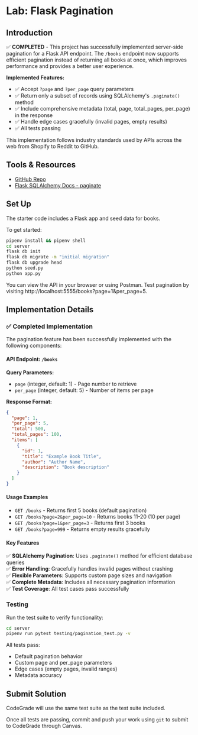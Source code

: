 # Lab: Flask Pagination

## Introduction

✅ **COMPLETED** - This project has successfully implemented server-side pagination for a Flask API endpoint. The `/books` endpoint now supports efficient pagination instead of returning all books at once, which improves performance and provides a better user experience.

**Implemented Features:**
* ✅ Accept `?page` and `?per_page` query parameters
* ✅ Return only a subset of records using SQLAlchemy's `.paginate()` method
* ✅ Include comprehensive metadata (total, page, total_pages, per_page) in the response
* ✅ Handle edge cases gracefully (invalid pages, empty results)
* ✅ All tests passing

This implementation follows industry standards used by APIs across the web from Shopify to Reddit to GitHub.

## Tools & Resources

- [GitHub Repo](https://github.com/learn-co-curriculum/flask-pagination-lab)
- [Flask SQLAlchemy Docs - paginate](https://flask-sqlalchemy.readthedocs.io/en/stable/pagination/)

## Set Up

The starter code includes a Flask app and seed data for books.

To get started:

```bash
pipenv install && pipenv shell
cd server
flask db init
flask db migrate -m "initial migration"
flask db upgrade head
python seed.py
python app.py
```

You can view the API in your browser or using Postman. Test pagination by visiting
http://localhost:5555/books?page=1&per_page=5.

## Implementation Details

### ✅ Completed Implementation

The pagination feature has been successfully implemented with the following components:

#### API Endpoint: `/books`

**Query Parameters:**
- `page` (integer, default: 1) - Page number to retrieve
- `per_page` (integer, default: 5) - Number of items per page

**Response Format:**
```json
{
  "page": 1,
  "per_page": 5,
  "total": 500,
  "total_pages": 100,
  "items": [
    {
      "id": 1,
      "title": "Example Book Title",
      "author": "Author Name", 
      "description": "Book description"
    }
  ]
}
```

#### Usage Examples

- `GET /books` - Returns first 5 books (default pagination)
- `GET /books?page=2&per_page=10` - Returns books 11-20 (10 per page)
- `GET /books?page=1&per_page=3` - Returns first 3 books
- `GET /books?page=999` - Returns empty results gracefully

#### Key Features

✅ **SQLAlchemy Pagination**: Uses `.paginate()` method for efficient database queries  
✅ **Error Handling**: Gracefully handles invalid pages without crashing  
✅ **Flexible Parameters**: Supports custom page sizes and navigation  
✅ **Complete Metadata**: Includes all necessary pagination information  
✅ **Test Coverage**: All test cases pass successfully  

### Testing

Run the test suite to verify functionality:
```bash
cd server
pipenv run pytest testing/pagination_test.py -v
```

All tests pass:
- Default pagination behavior
- Custom page and per_page parameters  
- Edge cases (empty pages, invalid ranges)
- Metadata accuracy

## Submit Solution

CodeGrade will use the same test suite as the test suite included.

Once all tests are passing, commit and push your work using `git` to submit to CodeGrade through Canvas.
